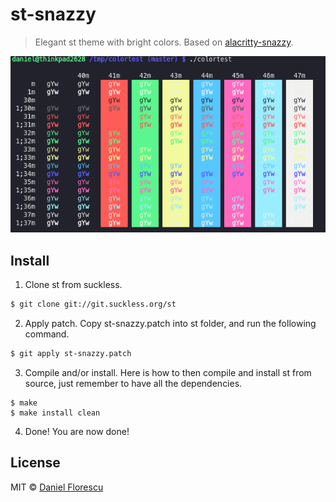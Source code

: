 # st-snazzy

> Elegant st theme with bright colors. Based on [alacritty-snazzy](https://github.com/alebelcor/alacritty-snazzy).

![screenshot of terminal](screenshot.png)

## Install
1. Clone st from suckless.
```sh
$ git clone git://git.suckless.org/st
```
2. Apply patch.
Copy st-snazzy.patch into st folder, and run the following command.
```sh
$ git apply st-snazzy.patch
```
3. Compile and/or install.
Here is how to then compile and install st from source, just remember to have all the dependencies.
```
$ make
$ make install clean
```
4. Done!
You are now done!

## License
MIT © [Daniel Florescu](190405.xyz)
